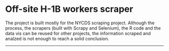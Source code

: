 # Off-site H-1B workers scraper

The project is built mostly for the NYCDS scraping project.
Although the process, the scrapers (built with Scrapy and Selenium), the R code and the data vis can be reused for other projects, the information scraped and analzed is not enough to reach a solid conclusion.


---

